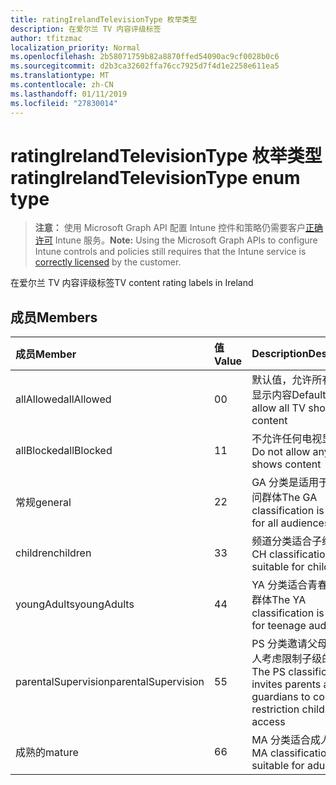 ```yaml
---
title: ratingIrelandTelevisionType 枚举类型
description: 在爱尔兰 TV 内容评级标签
author: tfitzmac
localization_priority: Normal
ms.openlocfilehash: 2b58071759b82a8870ffed54090ac9cf0028b0c6
ms.sourcegitcommit: d2b3ca32602ffa76cc7925d7f4d1e2258e611ea5
ms.translationtype: MT
ms.contentlocale: zh-CN
ms.lasthandoff: 01/11/2019
ms.locfileid: "27830014"
---
```

# <a name="ratingirelandtelevisiontype-enum-type"></a><span data-ttu-id="53ad0-103">ratingIrelandTelevisionType 枚举类型</span><span class="sxs-lookup"><span data-stu-id="53ad0-103">ratingIrelandTelevisionType enum type</span></span>

> <span data-ttu-id="53ad0-104">**注意：** 使用 Microsoft Graph API 配置 Intune 控件和策略仍需要客户[正确许可](https://go.microsoft.com/fwlink/?linkid=839381) Intune 服务。</span><span class="sxs-lookup"><span data-stu-id="53ad0-104">**Note:** Using the Microsoft Graph APIs to configure Intune controls and policies still requires that the Intune service is [correctly licensed](https://go.microsoft.com/fwlink/?linkid=839381) by the customer.</span></span>

<span data-ttu-id="53ad0-105">在爱尔兰 TV 内容评级标签</span><span class="sxs-lookup"><span data-stu-id="53ad0-105">TV content rating labels in Ireland</span></span>
## <a name="members"></a><span data-ttu-id="53ad0-106">成员</span><span class="sxs-lookup"><span data-stu-id="53ad0-106">Members</span></span>
|<span data-ttu-id="53ad0-107">成员</span><span class="sxs-lookup"><span data-stu-id="53ad0-107">Member</span></span>|<span data-ttu-id="53ad0-108">值</span><span class="sxs-lookup"><span data-stu-id="53ad0-108">Value</span></span>|<span data-ttu-id="53ad0-109">Description</span><span class="sxs-lookup"><span data-stu-id="53ad0-109">Description</span></span>|
|:---|:---|:---|
|<span data-ttu-id="53ad0-110">allAllowed</span><span class="sxs-lookup"><span data-stu-id="53ad0-110">allAllowed</span></span>|<span data-ttu-id="53ad0-111">0</span><span class="sxs-lookup"><span data-stu-id="53ad0-111">0</span></span>|<span data-ttu-id="53ad0-112">默认值，允许所有 TV 都显示内容</span><span class="sxs-lookup"><span data-stu-id="53ad0-112">Default value, allow all TV shows content</span></span>|
|<span data-ttu-id="53ad0-113">allBlocked</span><span class="sxs-lookup"><span data-stu-id="53ad0-113">allBlocked</span></span>|<span data-ttu-id="53ad0-114">1</span><span class="sxs-lookup"><span data-stu-id="53ad0-114">1</span></span>|<span data-ttu-id="53ad0-115">不允许任何电视显示内容</span><span class="sxs-lookup"><span data-stu-id="53ad0-115">Do not allow any TV shows content</span></span>|
|<span data-ttu-id="53ad0-116">常规</span><span class="sxs-lookup"><span data-stu-id="53ad0-116">general</span></span>|<span data-ttu-id="53ad0-117">2</span><span class="sxs-lookup"><span data-stu-id="53ad0-117">2</span></span>|<span data-ttu-id="53ad0-118">GA 分类是适用于所有访问群体</span><span class="sxs-lookup"><span data-stu-id="53ad0-118">The GA classification is suitable for all audiences</span></span>|
|<span data-ttu-id="53ad0-119">children</span><span class="sxs-lookup"><span data-stu-id="53ad0-119">children</span></span>|<span data-ttu-id="53ad0-120">3</span><span class="sxs-lookup"><span data-stu-id="53ad0-120">3</span></span>|<span data-ttu-id="53ad0-121">频道分类适合子级</span><span class="sxs-lookup"><span data-stu-id="53ad0-121">The CH classification is suitable for children</span></span>|
|<span data-ttu-id="53ad0-122">youngAdults</span><span class="sxs-lookup"><span data-stu-id="53ad0-122">youngAdults</span></span>|<span data-ttu-id="53ad0-123">4</span><span class="sxs-lookup"><span data-stu-id="53ad0-123">4</span></span>|<span data-ttu-id="53ad0-124">YA 分类适合青春期访问群体</span><span class="sxs-lookup"><span data-stu-id="53ad0-124">The YA classification is suitable for teenage audience</span></span>|
|<span data-ttu-id="53ad0-125">parentalSupervision</span><span class="sxs-lookup"><span data-stu-id="53ad0-125">parentalSupervision</span></span>|<span data-ttu-id="53ad0-126">5</span><span class="sxs-lookup"><span data-stu-id="53ad0-126">5</span></span>|<span data-ttu-id="53ad0-127">PS 分类邀请父母和监护人考虑限制子级的访问</span><span class="sxs-lookup"><span data-stu-id="53ad0-127">The PS classification invites parents and guardians to consider restriction children’s access</span></span>|
|<span data-ttu-id="53ad0-128">成熟的</span><span class="sxs-lookup"><span data-stu-id="53ad0-128">mature</span></span>|<span data-ttu-id="53ad0-129">6</span><span class="sxs-lookup"><span data-stu-id="53ad0-129">6</span></span>|<span data-ttu-id="53ad0-130">MA 分类适合成人</span><span class="sxs-lookup"><span data-stu-id="53ad0-130">The MA classification is suitable for adults</span></span>|



